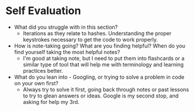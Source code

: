 # Self Evaluation

- What did you struggle with in this section?
  + Iterations as they relate to hashes. Understanding the proper keystrokes necessary to get the code to work properly.
- How is note-taking going? What are you finding helpful? When do you find yourself taking the most helpful notes?
  + I'm good at taking note, but I need to put them into flashcards or a similar type of tool that will help me with terminology and learning practices better.
- What do you lean into - Googling, or trying to solve a problem in code on your own first?
  + Always try to solve it first, going back through notes or past lessons to try to glean answers or ideas. Google is my second stop, and asking for help my 3rd.
